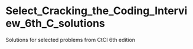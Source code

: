 # Select_Cracking_the_Coding_Interview_6th_C_solutions
Solutions for selected problems from CtCI 6th edition
